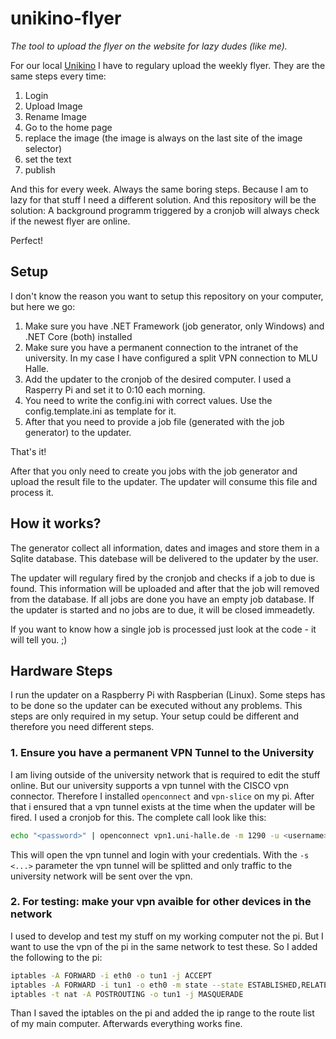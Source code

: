 # unikino-flyer
_The tool to upload the flyer on the website for lazy dudes (like me)._

For our local [Unikino](https://www.unikino.uni-halle.de/) I have to regulary upload the weekly flyer. They are the same steps every time:

1. Login
2. Upload Image
3. Rename Image
4. Go to the home page
5. replace the image (the image is always on the last site of the image selector)
6. set the text
7. publish

And this for every week. Always the same boring steps. Because I am to lazy for that stuff I need a different solution. And this repository will be the solution: A background programm triggered by a cronjob will always check if the newest flyer are online.

Perfect!

## Setup

I don't know the reason you want to setup this repository on your computer, but here we go:

1. Make sure you have .NET Framework (job generator, only Windows) and .NET Core (both) installed
2. Make sure you have a permanent connection to the intranet of the university. In my case I have configured a split VPN connection to MLU Halle.
3. Add the updater to the cronjob of the desired computer. I used a Rasperry Pi and set it to 0:10 each morning.
4. You need to write the config.ini with correct values. Use the config.template.ini as template for it.
5. After that you need to provide a job file (generated with the job generator) to the updater.

That's it!

After that you only need to create you jobs with the job generator and upload the result file to the updater. The updater will consume this file and process it.

## How it works?

The generator collect all information, dates and images and store them in a Sqlite database. This datebase will be delivered to the updater by the user.

The updater will regulary fired by the cronjob and checks if a job to due is found. This information will be uploaded and after that the job will removed from the database. If all jobs are done you have an empty job database.
If the updater is started and no jobs are to due, it will be closed immeadetly.

If you want to know how a single job is processed just look at the code - it will tell you. ;)

## Hardware Steps

I run the updater on a Raspberry Pi with Raspberian (Linux). Some steps has to be done so the updater can be executed without any problems. This steps are only required in my setup. Your setup could be different and therefore you need different steps.

### 1. Ensure you have a permanent VPN Tunnel to the University

I am living outside of the university network that is required to edit the stuff online. But our university supports a vpn tunnel with the CISCO vpn connector. Therefore I installed `openconnect` and `vpn-slice` on my pi. After that i ensured that a vpn tunnel
exists at the time when the updater will be fired. I used a cronjob for this. The complete call look like this:

```bash
echo "<password>" | openconnect vpn1.uni-halle.de -m 1290 -u <username> --passwd-on-stdin -s 'vpn-slice 141.48.0.0/16 192.124.243.0/24'
```

This will open the vpn tunnel and login with your credentials. With the `-s <...>` parameter the vpn tunnel will be splitted and only traffic to the university network will be sent over the vpn.

### 2. For testing: make your vpn avaible for other devices in the network

I used to develop and test my stuff on my working computer not the pi. But I want to use the vpn of the pi in the same network to test these. So I added the following to the pi:

```bash
iptables -A FORWARD -i eth0 -o tun1 -j ACCEPT
iptables -A FORWARD -i tun1 -o eth0 -m state --state ESTABLISHED,RELATED -j ACCEPT
iptables -t nat -A POSTROUTING -o tun1 -j MASQUERADE
```

Than I saved the iptables on the pi and added the ip range to the route list of my main computer. Afterwards everything works fine.
